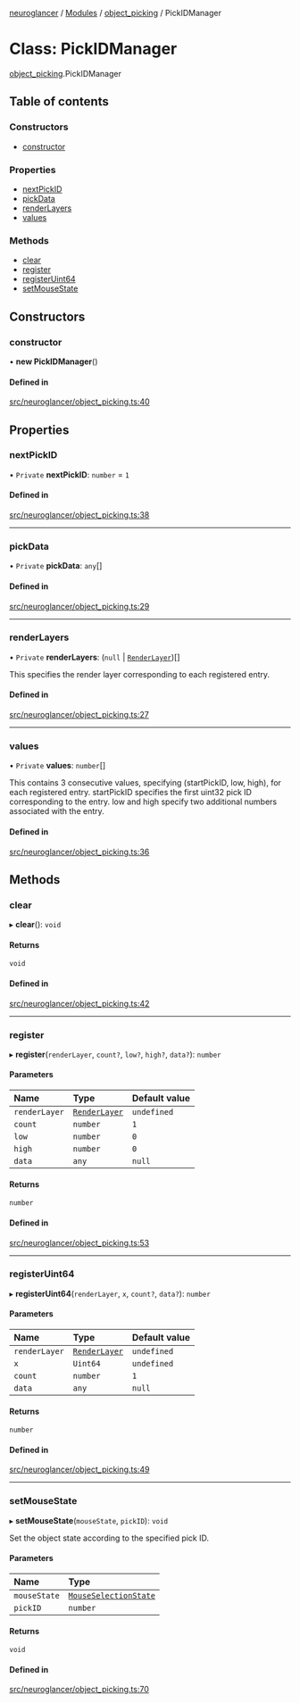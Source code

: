 [neuroglancer](../README.md) / [Modules](../modules.md) / [object\_picking](../modules/object_picking.md) / PickIDManager

# Class: PickIDManager

[object_picking](../modules/object_picking.md).PickIDManager

## Table of contents

### Constructors

- [constructor](object_picking.PickIDManager.md#constructor)

### Properties

- [nextPickID](object_picking.PickIDManager.md#nextpickid)
- [pickData](object_picking.PickIDManager.md#pickdata)
- [renderLayers](object_picking.PickIDManager.md#renderlayers)
- [values](object_picking.PickIDManager.md#values)

### Methods

- [clear](object_picking.PickIDManager.md#clear)
- [register](object_picking.PickIDManager.md#register)
- [registerUint64](object_picking.PickIDManager.md#registeruint64)
- [setMouseState](object_picking.PickIDManager.md#setmousestate)

## Constructors

### constructor

• **new PickIDManager**()

#### Defined in

[src/neuroglancer/object_picking.ts:40](https://github.com/ActiveBrainAtlas2/neuroglancer/blob/8fef58ad/src/neuroglancer/object_picking.ts#L40)

## Properties

### nextPickID

• `Private` **nextPickID**: `number` = `1`

#### Defined in

[src/neuroglancer/object_picking.ts:38](https://github.com/ActiveBrainAtlas2/neuroglancer/blob/8fef58ad/src/neuroglancer/object_picking.ts#L38)

___

### pickData

• `Private` **pickData**: `any`[]

#### Defined in

[src/neuroglancer/object_picking.ts:29](https://github.com/ActiveBrainAtlas2/neuroglancer/blob/8fef58ad/src/neuroglancer/object_picking.ts#L29)

___

### renderLayers

• `Private` **renderLayers**: (``null`` \| [`RenderLayer`](renderlayer.RenderLayer.md))[]

This specifies the render layer corresponding to each registered entry.

#### Defined in

[src/neuroglancer/object_picking.ts:27](https://github.com/ActiveBrainAtlas2/neuroglancer/blob/8fef58ad/src/neuroglancer/object_picking.ts#L27)

___

### values

• `Private` **values**: `number`[]

This contains 3 consecutive values, specifying (startPickID, low, high), for each registered
entry.  startPickID specifies the first uint32 pick ID corresponding to the entry.  low and
high specify two additional numbers associated with the entry.

#### Defined in

[src/neuroglancer/object_picking.ts:36](https://github.com/ActiveBrainAtlas2/neuroglancer/blob/8fef58ad/src/neuroglancer/object_picking.ts#L36)

## Methods

### clear

▸ **clear**(): `void`

#### Returns

`void`

#### Defined in

[src/neuroglancer/object_picking.ts:42](https://github.com/ActiveBrainAtlas2/neuroglancer/blob/8fef58ad/src/neuroglancer/object_picking.ts#L42)

___

### register

▸ **register**(`renderLayer`, `count?`, `low?`, `high?`, `data?`): `number`

#### Parameters

| Name | Type | Default value |
| :------ | :------ | :------ |
| `renderLayer` | [`RenderLayer`](renderlayer.RenderLayer.md) | `undefined` |
| `count` | `number` | `1` |
| `low` | `number` | `0` |
| `high` | `number` | `0` |
| `data` | `any` | `null` |

#### Returns

`number`

#### Defined in

[src/neuroglancer/object_picking.ts:53](https://github.com/ActiveBrainAtlas2/neuroglancer/blob/8fef58ad/src/neuroglancer/object_picking.ts#L53)

___

### registerUint64

▸ **registerUint64**(`renderLayer`, `x`, `count?`, `data?`): `number`

#### Parameters

| Name | Type | Default value |
| :------ | :------ | :------ |
| `renderLayer` | [`RenderLayer`](renderlayer.RenderLayer.md) | `undefined` |
| `x` | `Uint64` | `undefined` |
| `count` | `number` | `1` |
| `data` | `any` | `null` |

#### Returns

`number`

#### Defined in

[src/neuroglancer/object_picking.ts:49](https://github.com/ActiveBrainAtlas2/neuroglancer/blob/8fef58ad/src/neuroglancer/object_picking.ts#L49)

___

### setMouseState

▸ **setMouseState**(`mouseState`, `pickID`): `void`

Set the object state according to the specified pick ID.

#### Parameters

| Name | Type |
| :------ | :------ |
| `mouseState` | [`MouseSelectionState`](layer.MouseSelectionState.md) |
| `pickID` | `number` |

#### Returns

`void`

#### Defined in

[src/neuroglancer/object_picking.ts:70](https://github.com/ActiveBrainAtlas2/neuroglancer/blob/8fef58ad/src/neuroglancer/object_picking.ts#L70)
